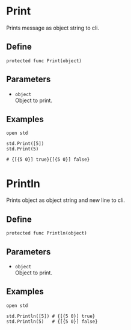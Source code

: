 # Print
Prints message as object string to cli.

## Define
```
protected func Print(object)
```

## Parameters
+ ``object`` <br>
Object to print.

## Examples
```
open std

std.Print([5])
std.Print(5)

# {[{5 0}] true}{[{5 0}] false}
```

# Println
Prints object as object string and new line to cli.

## Define
```
protected func Println(object)
```

## Parameters
+ ``object`` <br>
Object to print.

## Examples
```
open std

std.Println([5]) # {[{5 0}] true}
std.Println(5)   # {[{5 0}] false}
```
